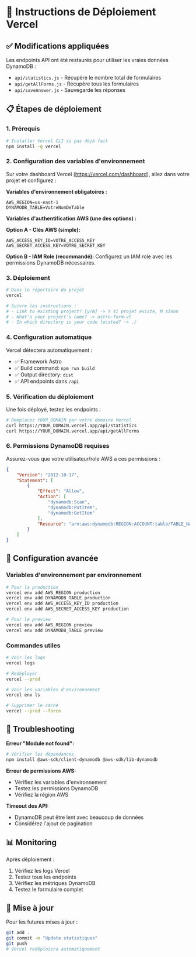 # 🚀 Instructions de Déploiement Vercel

## ✅ Modifications appliquées

Les endpoints API ont été restaurés pour utiliser les vraies données DynamoDB :
- `api/statistics.js` - Récupère le nombre total de formulaires
- `api/getAllForms.js` - Récupère tous les formulaires 
- `api/saveAnswer.js` - Sauvegarde les réponses

## 📋 Étapes de déploiement

### 1. **Prérequis**
```bash
# Installer Vercel CLI si pas déjà fait
npm install -g vercel
```

### 2. **Configuration des variables d'environnement**

Sur votre dashboard Vercel (https://vercel.com/dashboard), allez dans votre projet et configurez :

**Variables d'environnement obligatoires :**
```
AWS_REGION=us-east-1
DYNAMODB_TABLE=VotreNomDeTable
```

**Variables d'authentification AWS (une des options) :**

**Option A - Clés AWS (simple):**
```
AWS_ACCESS_KEY_ID=VOTRE_ACCESS_KEY
AWS_SECRET_ACCESS_KEY=VOTRE_SECRET_KEY
```

**Option B - IAM Role (recommandé):**
Configurez un IAM role avec les permissions DynamoDB nécessaires.

### 3. **Déploiement**

```bash
# Dans le répertoire du projet
vercel

# Suivre les instructions :
# - Link to existing project? [y/N] -> Y si projet existe, N sinon
# - What's your project's name? -> astro-form-vt
# - In which directory is your code located? -> ./
```

### 4. **Configuration automatique**

Vercel détectera automatiquement :
- ✅ Framework Astro
- ✅ Build command: `npm run build`
- ✅ Output directory: `dist`
- ✅ API endpoints dans `/api`

### 5. **Vérification du déploiement**

Une fois déployé, testez les endpoints :

```bash
# Remplacez YOUR_DOMAIN par votre domaine Vercel
curl https://YOUR_DOMAIN.vercel.app/api/statistics
curl https://YOUR_DOMAIN.vercel.app/api/getAllForms
```

### 6. **Permissions DynamoDB requises**

Assurez-vous que votre utilisateur/role AWS a ces permissions :

```json
{
    "Version": "2012-10-17",
    "Statement": [
        {
            "Effect": "Allow",
            "Action": [
                "dynamodb:Scan",
                "dynamodb:PutItem",
                "dynamodb:GetItem"
            ],
            "Resource": "arn:aws:dynamodb:REGION:ACCOUNT:table/TABLE_NAME"
        }
    ]
}
```

## 🔧 Configuration avancée

### Variables d'environnement par environnement

```bash
# Pour la production
vercel env add AWS_REGION production
vercel env add DYNAMODB_TABLE production
vercel env add AWS_ACCESS_KEY_ID production
vercel env add AWS_SECRET_ACCESS_KEY production

# Pour le preview
vercel env add AWS_REGION preview
vercel env add DYNAMODB_TABLE preview
```

### Commandes utiles

```bash
# Voir les logs
vercel logs

# Redéployer
vercel --prod

# Voir les variables d'environnement
vercel env ls

# Supprimer le cache
vercel --prod --force
```

## 🚨 Troubleshooting

**Erreur "Module not found":**
```bash
# Vérifier les dépendances
npm install @aws-sdk/client-dynamodb @aws-sdk/lib-dynamodb
```

**Erreur de permissions AWS:**
- Vérifiez les variables d'environnement
- Testez les permissions DynamoDB
- Vérifiez la région AWS

**Timeout des API:**
- DynamoDB peut être lent avec beaucoup de données
- Considérez l'ajout de pagination

## 📊 Monitoring

Après déploiement :
1. Vérifiez les logs Vercel
2. Testez tous les endpoints
3. Vérifiez les métriques DynamoDB
4. Testez le formulaire complet

## 🔄 Mise à jour

Pour les futures mises à jour :
```bash
git add .
git commit -m "Update statistiques"
git push
# Vercel redéploiera automatiquement
```
